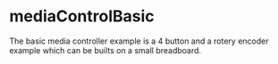 # mediaControlBasic
The basic media controller example is a 4 button and a rotery encoder example which can be builts on a small breadboard.
